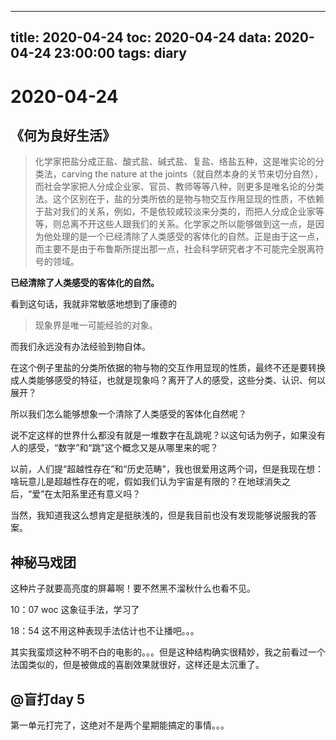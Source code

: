 
---
title: 2020-04-24
toc: 2020-04-24
data: 2020-04-24 23:00:00
tags: diary
---


# 2020-04-24

## 《何为良好生活》

> 化学家把盐分成正盐、酸式盐、碱式盐、复盐、络盐五种，这是唯实论的分类法，carving the nature at the joints（就自然本身的关节来切分自然），而社会学家把人分成企业家、官员、教师等等八种，则更多是唯名论的分类法。这个区别在于，盐的分类所依的是物与物交互作用显现的性质，不依赖于盐对我们的关系，例如，不是依较咸较淡来分类的，而把人分成企业家等等，则总离不开这些人跟我们的关系。化学家之所以能够做到这一点，是因为他处理的是一个已经清除了人类感受的客体化的自然。正是由于这一点，而主要不是由于布鲁斯所提出那一点，社会科学研究者才不可能完全脱离符号的领域。

**已经清除了人类感受的客体化的自然。**

看到这句话，我就非常敏感地想到了康德的

> 现象界是唯一可能经验的对象。

而我们永远没有办法经验到物自体。

在这个例子里盐的分类所依据的物与物的交互作用显现的性质，最终不还是要转换成人类能够感受的特征，也就是现象吗？离开了人的感受，这些分类、认识、何以展开？

所以我们怎么能够想象一个清除了人类感受的客体化自然呢？

说不定这样的世界什么都没有就是一堆数字在乱跳呢？以这句话为例子，如果没有人的感受，“数字”和“跳”这个概念又是从哪里来的呢？

以前，人们提“超越性存在”和“历史范畴"，我也很爱用这两个词，但是我现在想：啥玩意儿是超越性存在的呢，假如我们认为宇宙是有限的？在地球消失之后，“爱”在太阳系里还有意义吗？

当然，我知道我这么想肯定是挺肤浅的，但是我目前也没有发现能够说服我的答案。

## 神秘马戏团

这种片子就要高亮度的屏幕啊！要不然黑不溜秋什么也看不见。

10：07 woc 这象征手法，学习了

18：54 这不用这种表现手法估计也不让播吧。。。

其实我蛮烦这种不明不白的电影的。。。但是这种结构确实很精妙，我之前看过一个法国类似的，但是被做成的喜剧效果就很好，这样还是太沉重了。

## @盲打day 5

第一单元打完了，这绝对不是两个星期能搞定的事情。。。
